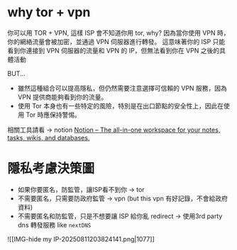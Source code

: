 

# why tor + vpn
你可以用 TOR  + VPN, 這樣 ISP 會不知道你用 tor, why?
因為當你使用 VPN 時，你的網絡流量會被加密，並通過 VPN 伺服器進行轉發。
這意味著你的 ISP 只能看到你連接到 VPN 伺服器的流量和 VPN 的 IP，但無法看到你在 VPN 之後的具體活動

BUT...
- 雖然這種組合可以提高隱私，但仍然需要注意選擇可信賴的 VPN 服務，因為 VPN 提供商能夠看到你的流量。
- 使用 Tor 本身也有一些特定的風險，特別是在出口節點的安全性上，因此在使用 Tor 時應保持警惕。


相關工具請看 -> notion [Notion – The all-in-one workspace for your notes, tasks, wikis, and databases.](https://www.notion.so/nture4388/IP-14318b9a988d4fd6bed075f225028800?pvs=4)



# 隱私考慮決策圖
- 如果你要匿名，防監管，讓ISP看不到你 → tor
- 不需要匿名，只需要防政府監管 → vpn (but this vpn 有好記錄，不會給政府資料)
- 不需要匿名和防監管，只是不想要讓 ISP  給你亂 redirect → 使用3rd party dns 轉發服務 like `nextDNS`

![[IMG-hide my IP-20250811203824141.png|1077]]
